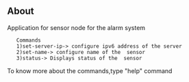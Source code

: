 ## About

Application for sensor node for the alarm system

       Commands
       1)set-server-ip-> configure ipv6 address of the server 
       2)set-name-> configure name of the  sensor
       3)status-> Displays status of the  sensor

  To know more about the commands,type "help" command   




